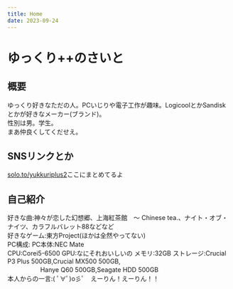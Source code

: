 ```yaml
---
title: Home
date: 2023-09-24
---
```


# ゆっくり++のさいと  
 
## 概要  
ゆっくり好きなただの人。PCいじりや電子工作が趣味。LogicoolとかSandiskとかが好きなメーカー(ブランド)。  
性別は男。学生。  
まあ仲良くしてくだせえ。 
## SNSリンクとか  
[solo.to/yukkuriplus2](https://solo.to/yukkuriplus2)ここにまとめてるよ

## 自己紹介  
好きな曲:神々が恋した幻想郷、上海紅茶館　～ Chinese tea.、ナイト・オブ・ナイツ、カラフルバレット88などなど  
好きなゲーム:東方Project(ほかは全然やってない)  
PC構成:
 PC本体:NEC Mate  
 CPU:Corei5-6500
 GPU:なにそれおいしいの
 メモリ:32GB
 ストレージ:Crucial P3 Plus 500GB,Crucial MX500 500GB,  
 　　　　　 Hanye Q60 500GB,Seagate HDD 500GB  
本人からの一言:( ﾟ∀ﾟ)o彡ﾟ　えーりん！えーりん！！

 

